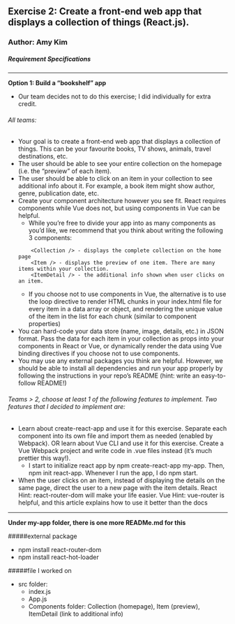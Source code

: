 ## Exercise 2: Create a front-end web app that displays a collection of things (React.js).
### Author: Amy Kim 


##### Requirement Specifications
---

**Option 1: Build a “bookshelf” app** 
* Our team decides not to do this exercise; I did individually for extra credit.
###### All teams:
* Your goal is to create a front-end web app that displays a collection of things. This can be your favourite books, TV shows, animals, travel destinations, etc.
* The user should be able to see your entire collection on the homepage (i.e. the “preview” of each item).
* The user should be able to click on an item in your collection to see additional info about it. For example, a book item might show author, genre, publication date, etc.
* Create your component architecture however you see fit. React requires components while Vue does not, but using components in Vue can be helpful.
    * While you’re free to divide your app into as many components as you’d like, we recommend that you think about writing the following 3 components:
    ```
        <Collection /> - displays the complete collection on the home page
        <Item /> - displays the preview of one item. There are many items within your collection.
        <ItemDetail /> - the additional info shown when user clicks on an item.
    ```
    * If you choose not to use components in Vue, the alternative is to use the loop directive to render HTML chunks in your index.html file for every item in a data array or object, and rendering the unique value of the item in the list for each chunk (similar to component properties)
* You can hard-code your data store (name, image, details, etc.) in JSON format. Pass the data for each item in your collection as props into your components in React or Vue, or dynamically render the data using Vue binding directives if you choose not to use components.
* You may use any external packages you think are helpful. However, we should be able to install all dependencies and run your app properly by following the instructions in your repo’s README (hint: write an easy-to-follow README!)



###### Teams > 2, choose at least 1 of the following features to implement. Two features that I decided to implement are:
* Learn about create-react-app and use it for this exercise. Separate each component into its own file and import them as needed (enabled by Webpack). OR learn about Vue CLI and use it for this exercise. Create a Vue Webpack project and write code in .vue files instead (it’s much prettier this way!).
    * I start to initialize react app by npm create-react-app my-app. Then, npm init react-app. Whenever I run the app, I do npm start.
* When the user clicks on an item, instead of displaying the details on the same page, direct the user to a new page with the item details. 
React Hint: react-router-dom will make your life easier.
Vue Hint: vue-router is helpful, and this article explains how to use it better than the docs

---

**Under my-app folder, there is one more READMe.md for this** 

#####external package
* npm install react-router-dom
* npm install react-hot-loader

#####file I worked on
* src folder:  
    * index.js
    * App.js
    * Components folder: Collection (homepage), Item (preview), ItemDetail (link to additional info)
